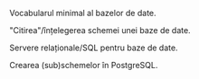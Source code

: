 Vocabularul minimal al bazelor de date.

"Citirea"/înțelegerea schemei unei baze de date.

Servere relaționale/SQL pentru baze de date.

Crearea (sub)schemelor în PostgreSQL.
